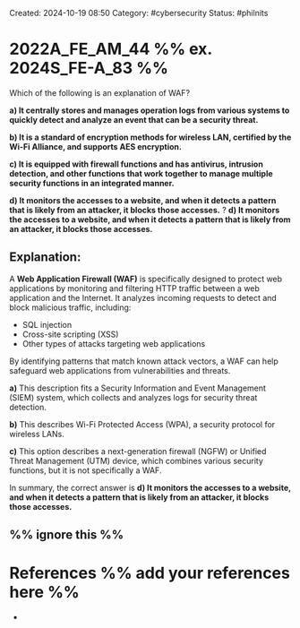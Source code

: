 Created: 2024-10-19 08:50
Category: #cybersecurity 
Status: #philnits


# 2022A_FE_AM_44 %% ex. 2024S_FE-A_83 %%

Which of the following is an explanation of WAF? 

**a) It centrally stores and manages operation logs from various systems to quickly detect and analyze an event that can be a security threat.** 

**b) It is a standard of encryption methods for wireless LAN, certified by the Wi-Fi Alliance, and supports AES encryption.** 

**c) It is equipped with firewall functions and has antivirus, intrusion detection, and other functions that work together to manage multiple security functions in an integrated manner.** 

**d) It monitors the accesses to a website, and when it detects a pattern that is likely from an attacker, it blocks those accesses.**
? 
**d) It monitors the accesses to a website, and when it detects a pattern that is likely from an attacker, it blocks those accesses.** 

## **Explanation:**

A **Web Application Firewall (WAF)** is specifically designed to protect web applications by monitoring and filtering HTTP traffic between a web application and the Internet. It analyzes incoming requests to detect and block malicious traffic, including:

- SQL injection
- Cross-site scripting (XSS)
- Other types of attacks targeting web applications

By identifying patterns that match known attack vectors, a WAF can help safeguard web applications from vulnerabilities and threats.

**a)** This description fits a Security Information and Event Management (SIEM) system, which collects and analyzes logs for security threat detection.

**b)** This describes Wi-Fi Protected Access (WPA), a security protocol for wireless LANs.

**c)** This option describes a next-generation firewall (NGFW) or Unified Threat Management (UTM) device, which combines various security functions, but it is not specifically a WAF.

In summary, the correct answer is **d) It monitors the accesses to a website, and when it detects a pattern that is likely from an attacker, it blocks those accesses.**






%% ignore this %%
---









# References %% add your references here %%
- 